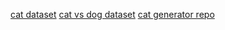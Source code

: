 [cat dataset](https://web.archive.org/web/20150520175645/http://137.189.35.203/WebUI/CatDatabase/catData.html)
[cat vs dog dataset](https://www.kaggle.com/c/dogs-vs-cats)
[cat generator repo](https://github.com/aleju/cat-generator)
